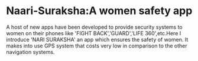 # Naari-Suraksha:A women safety app
A host of new apps have been developed to provide security systems to women on their phones like 'FIGHT BACK','GUARD','LIFE 360',etc.Here I introduce 'NARI SURAKSHA' an app which ensures the safety of women. It makes into use GPS system that costs very low in comparison to the other navigation systems.
